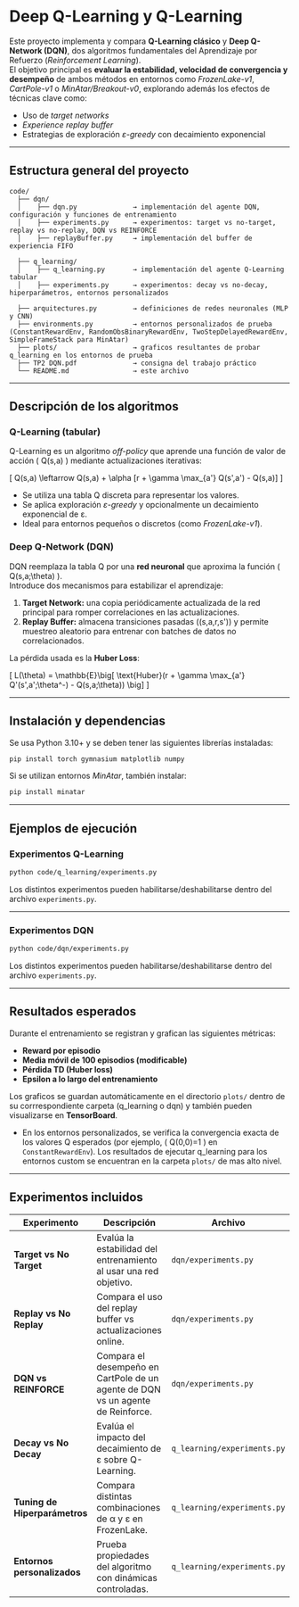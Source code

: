 # Deep Q-Learning y Q-Learning 

Este proyecto implementa y compara **Q-Learning clásico** y **Deep Q-Network (DQN)**, dos algoritmos fundamentales del Aprendizaje por Refuerzo (*Reinforcement Learning*).  
El objetivo principal es **evaluar la estabilidad, velocidad de convergencia y desempeño** de ambos métodos en entornos como *FrozenLake-v1*, *CartPole-v1* o *MinAtar/Breakout-v0*, explorando además los efectos de técnicas clave como:

- Uso de *target networks*  
- *Experience replay buffer*  
- Estrategias de exploración *ε-greedy* con decaimiento exponencial  

---

## Estructura general del proyecto

```
code/
  ├── dqn/
  │    ├── dqn.py              → implementación del agente DQN, configuración y funciones de entrenamiento
  │    ├── experiments.py      → experimentos: target vs no-target, replay vs no-replay, DQN vs REINFORCE
  │    ├── replayBuffer.py     → implementación del buffer de experiencia FIFO
  
  ├── q_learning/
  │    ├── q_learning.py       → implementación del agente Q-Learning tabular
  │    ├── experiments.py      → experimentos: decay vs no-decay, hiperparámetros, entornos personalizados
  
  ├── arquitectures.py         → definiciones de redes neuronales (MLP y CNN)
  ├── environments.py          → entornos personalizados de prueba (ConstantRewardEnv, RandomObsBinaryRewardEnv, TwoStepDelayedRewardEnv, SimpleFrameStack para MinAtar)
  ├── plots/                   → graficos resultantes de probar q_learning en los entornos de prueba
  ├── TP2 DQN.pdf              → consigna del trabajo práctico
  └── README.md                → este archivo

```

---

## Descripción de los algoritmos

### Q-Learning (tabular)
Q-Learning es un algoritmo *off-policy* que aprende una función de valor de acción \( Q(s,a) \) mediante actualizaciones iterativas:

\[
Q(s,a) \leftarrow Q(s,a) + \alpha [r + \gamma \max_{a'} Q(s',a') - Q(s,a)]
\]

- Se utiliza una tabla Q discreta para representar los valores.
- Se aplica exploración *ε-greedy* y opcionalmente un decaimiento exponencial de ε.
- Ideal para entornos pequeños o discretos (como *FrozenLake-v1*).

### Deep Q-Network (DQN)
DQN reemplaza la tabla Q por una **red neuronal** que aproxima la función \( Q(s,a;\theta) \).  
Introduce dos mecanismos para estabilizar el aprendizaje:

1. **Target Network:** una copia periódicamente actualizada de la red principal para romper correlaciones en las actualizaciones.
2. **Replay Buffer:** almacena transiciones pasadas \((s,a,r,s')\) y permite muestreo aleatorio para entrenar con batches de datos no correlacionados.

La pérdida usada es la **Huber Loss**:

\[
L(\theta) = \mathbb{E}\big[ \text{Huber}(r + \gamma \max_{a'} Q'(s',a';\theta^-) - Q(s,a;\theta)) \big]
\]

---

## Instalación y dependencias

Se usa Python 3.10+ y se deben tener las siguientes librerías instaladas:

```bash
pip install torch gymnasium matplotlib numpy
```

Si se utilizan entornos *MinAtar*, también instalar:

```bash
pip install minatar
```

---

## Ejemplos de ejecución

### Experimentos Q-Learning
```bash
python code/q_learning/experiments.py
```
Los distintos experimentos pueden habilitarse/deshabilitarse dentro del archivo `experiments.py`.

---

### Experimentos DQN 
```bash
python code/dqn/experiments.py
```
Los distintos experimentos pueden habilitarse/deshabilitarse dentro del archivo `experiments.py`.

---

## Resultados esperados

Durante el entrenamiento se registran y grafican las siguientes métricas:

- **Reward por episodio**
- **Media móvil de 100 episodios (modificable)**
- **Pérdida TD (Huber loss)**
- **Epsilon a lo largo del entrenamiento**

Los graficos se guardan automáticamente en el directorio `plots/` dentro de su corrrespondiente carpeta (q_learning o dqn) y también pueden visualizarse en **TensorBoard**.

- En los entornos personalizados, se verifica la convergencia exacta de los valores Q esperados (por ejemplo, \( Q(0,0)=1 \) en `ConstantRewardEnv`). Los resultados de ejecutar q_learning para los entornos 
custom se encuentran en la carpeta `plots/` de mas alto nivel.
---

## Experimentos incluidos

| Experimento | Descripción | Archivo |
|--------------|--------------|----------|
| **Target vs No Target** | Evalúa la estabilidad del entrenamiento al usar una red objetivo. | `dqn/experiments.py` |
| **Replay vs No Replay** | Compara el uso del replay buffer vs actualizaciones online. | `dqn/experiments.py` |
| **DQN vs REINFORCE** | Compara el desempeño en CartPole de un agente de DQN vs un agente de Reinforce. | `dqn/experiments.py` |
| **Decay vs No Decay** | Evalúa el impacto del decaimiento de ε sobre Q-Learning. | `q_learning/experiments.py` |
| **Tuning de Hiperparámetros** | Compara distintas combinaciones de α y ε en FrozenLake. | `q_learning/experiments.py` |
| **Entornos personalizados** | Prueba propiedades del algoritmo con dinámicas controladas. | `q_learning/experiments.py` |